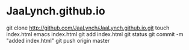 # JaaLynch.github.io

git clone http://github.com/JaaLynch/JaaLynch.github.io.git
touch index.html
emacs index.html
git add index.html
git status
git commit -m "added index.html"
git push origin master